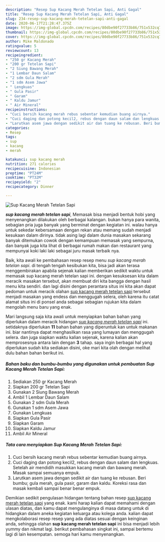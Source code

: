 ```yaml
---
description: "Resep Sup Kacang Merah Tetelan Sapi, Anti Gagal"
title: "Resep Sup Kacang Merah Tetelan Sapi, Anti Gagal"
slug: 234-resep-sup-kacang-merah-tetelan-sapi-anti-gagal
date: 2020-06-17T21:28:47.375Z
image: https://img-global.cpcdn.com/recipes/80dbe90f27733b86/751x532cq70/sup-kacang-merah-tetelan-sapi-foto-resep-utama.jpg
thumbnail: https://img-global.cpcdn.com/recipes/80dbe90f27733b86/751x532cq70/sup-kacang-merah-tetelan-sapi-foto-resep-utama.jpg
cover: https://img-global.cpcdn.com/recipes/80dbe90f27733b86/751x532cq70/sup-kacang-merah-tetelan-sapi-foto-resep-utama.jpg
author: Mike Maldonado
ratingvalue: 5
reviewcount: 13
recipeingredient:
- "250 gr Kacang Merah"
- "200 gr Tetelan Sapi"
- "2 Siung Bawang Merah"
- "1 Lembar Daun Salam"
- "2 sdm Gula Merah"
- "1 sdm Asem Jawa"
- " Lengkuas"
- " Gula Pasir"
- " Garam"
- " Kaldu Jamur"
- " Air Mineral"
recipeinstructions:
- "Cuci bersih kacang merah rebus sebentar kemudian buang airnya."
- "Cuci daging dan potong kecil2, rebus dengan daun salam dan lengkuas. Setelah air mendidih masukkan kacang merah dan bawang merah. Masak sampai semuanya empuk."
- "Larutkan asem jawa dengan sedikit air dan tuang ke rebusan. Beri bumbu; gula merah, gula pasir, garam dan kaldu. Koreksi rasa dan masak kembali sampai benar benar empuk."
categories:
- Resep
tags:
- sup
- kacang
- merah

katakunci: sup kacang merah 
nutrition: 271 calories
recipecuisine: Indonesian
preptime: "PT24M"
cooktime: "PT32M"
recipeyield: "2"
recipecategory: Dinner

---
```



![Sup Kacang Merah Tetelan Sapi](https://img-global.cpcdn.com/recipes/80dbe90f27733b86/751x532cq70/sup-kacang-merah-tetelan-sapi-foto-resep-utama.jpg)

<b><i>sup kacang merah tetelan sapi</i></b>, Memasak bisa menjadi bentuk hobi yang menyenangkan dilakukan oleh berbagai kalangan. bukan hanya para wanita, sebagian pria juga banyak yang berminat dengan kegiatan ini. walau hanya untuk sekedar kebersamaan dengan rekan atau memang sudah menjadi kesukaan dalam dirinya. tidak asing lagi dalam dunia masakan sekarang banyak ditemukan cowok dengan kemampuan memasak yang sempurna, dan banyak juga kita lihat di berbagai rumah makan dan restaurant yang mempunyai koki laki laki sebagai juru masak terbaik nya.



Baik, kita awali ke pembahasan resep resep menu <i>sup kacang merah tetelan sapi</i>. di tengah tengah kesibukan kita, bisa jadi akan terasa menggembirakan apabila sejenak kalian memberikan sedikit waktu untuk memasak sup kacang merah tetelan sapi ini. dengan kesuksesan kita dalam meracik masakan tersebut, akan membuat diri kita bangga dengan hasil menu kita sendiri. dan lagi disini dengan perantara situs ini kita akan dapat pedoman untuk meracik olahan <u>sup kacang merah tetelan sapi</u> tersebut menjadi masakan yang endess dan menggugah selera, oleh karena itu catat alamat situs ini di ponsel anda sebagai sebagian rujukan kita dalam mengolah menu baru yang enak.


Mari langsung saja kita awali untuk menyiapkan bahan bahan yang diperlukan dalam meracik hidangan <u><i>sup kacang merah tetelan sapi</i></u> ini. setidaknya diperlukan <b>11</b> bahan bahan yang diperuntuk kan untuk makanan ini. biar nantinya dapat menghasilkan rasa yang lumayan dan menggugah selera. dan juga siapkan waktu kalian sejenak, karena kalian akan memprosesnya antara lain dengan <b>3</b> tahap. saya ingin berbagai hal yang diperlukan sudah kita sediakan disini, oke mari kita olah dengan melihat dulu bahan bahan berikut ini.

<!--inarticleads1-->

##### Bahan baku dan bumbu-bumbu yang digunakan untuk pembuatan Sup Kacang Merah Tetelan Sapi:

1. Sediakan 250 gr Kacang Merah
1. Siapkan 200 gr Tetelan Sapi
1. Gunakan 2 Siung Bawang Merah
1. Ambil 1 Lembar Daun Salam
1. Gunakan 2 sdm Gula Merah
1. Gunakan 1 sdm Asem Jawa
1. Gunakan  Lengkuas
1. Siapkan  Gula Pasir
1. Siapkan  Garam
1. Siapkan  Kaldu Jamur
1. Ambil  Air Mineral




<!--inarticleads2-->

##### Tata cara menyiapkan Sup Kacang Merah Tetelan Sapi:

1. Cuci bersih kacang merah rebus sebentar kemudian buang airnya.
1. Cuci daging dan potong kecil2, rebus dengan daun salam dan lengkuas. Setelah air mendidih masukkan kacang merah dan bawang merah. Masak sampai semuanya empuk.
1. Larutkan asem jawa dengan sedikit air dan tuang ke rebusan. Beri bumbu; gula merah, gula pasir, garam dan kaldu. Koreksi rasa dan masak kembali sampai benar benar empuk.




Demikian sedikit pengulasan hidangan tentang bahan resep <u>sup kacang merah tetelan sapi</u> yang enak. kami harap kalian dapat memahami dengan ulasan diatas, dan kamu dapat mengulanginya di masa datang untuk di hidangkan dalam aneka kegiatan keluarga atau kolega anda. kalian dapat mengkolaborasi resep resep yang ada diatas sesuai dengan keinginan anda, sehingga olahan <b>sup kacang merah tetelan sapi</b> ini bisa menjadi lebih yummy dan nikmat lagi. berikut pembahasan singkat ini, sampai bertemu lagi di lain kesempatan. semoga hari kamu menyenangkan.
